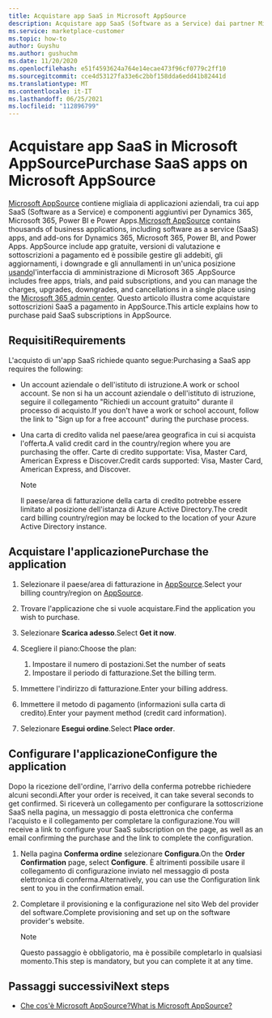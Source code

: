 ```yaml
---
title: Acquistare app SaaS in Microsoft AppSource
description: Acquistare app SaaS (Software as a Service) dai partner Microsoft in Microsoft AppSource.
ms.service: marketplace-customer
ms.topic: how-to
author: Guyshu
ms.author: gushuchm
ms.date: 11/20/2020
ms.openlocfilehash: e51f4593624a764e14ecae473f96cf0779c2ff10
ms.sourcegitcommit: cce4d53127fa33e6c2bbf158dda6edd41b82441d
ms.translationtype: MT
ms.contentlocale: it-IT
ms.lasthandoff: 06/25/2021
ms.locfileid: "112896799"
---
```

# <a name="purchase-saas-apps-on-microsoft-appsource"></a><span data-ttu-id="20271-103">Acquistare app SaaS in Microsoft AppSource</span><span class="sxs-lookup"><span data-stu-id="20271-103">Purchase SaaS apps on Microsoft AppSource</span></span>

<span data-ttu-id="20271-104">[Microsoft AppSource](https://appsource.microsoft.com/) contiene migliaia di applicazioni aziendali, tra cui app SaaS (Software as a Service) e componenti aggiuntivi per Dynamics 365, Microsoft 365, Power BI e Power Apps.</span><span class="sxs-lookup"><span data-stu-id="20271-104">[Microsoft AppSource](https://appsource.microsoft.com/) contains thousands of business applications, including software as a service (SaaS) apps, and add-ons for Dynamics 365, Microsoft 365, Power BI, and Power Apps.</span></span> <span data-ttu-id="20271-105">AppSource include app gratuite, versioni di valutazione e sottoscrizioni a pagamento ed è possibile gestire gli addebiti, gli aggiornamenti, i downgrade e gli annullamenti in un'unica posizione [usando](/microsoft-365/admin/admin-overview/about-the-admin-center)l'interfaccia di amministrazione di Microsoft 365 .</span><span class="sxs-lookup"><span data-stu-id="20271-105">AppSource includes free apps, trials, and paid subscriptions, and you can manage the charges, upgrades, downgrades, and cancellations in a single place using the [Microsoft 365 admin center](/microsoft-365/admin/admin-overview/about-the-admin-center).</span></span> <span data-ttu-id="20271-106">Questo articolo illustra come acquistare sottoscrizioni SaaS a pagamento in AppSource.</span><span class="sxs-lookup"><span data-stu-id="20271-106">This article explains how to purchase paid SaaS subscriptions in AppSource.</span></span>

## <a name="requirements"></a><span data-ttu-id="20271-107">Requisiti</span><span class="sxs-lookup"><span data-stu-id="20271-107">Requirements</span></span>

<span data-ttu-id="20271-108">L'acquisto di un'app SaaS richiede quanto segue:</span><span class="sxs-lookup"><span data-stu-id="20271-108">Purchasing a SaaS app requires the following:</span></span>

- <span data-ttu-id="20271-109">Un account aziendale o dell'istituto di istruzione.</span><span class="sxs-lookup"><span data-stu-id="20271-109">A work or school account.</span></span> <span data-ttu-id="20271-110">Se non si ha un account aziendale o dell'istituto di istruzione, seguire il collegamento "Richiedi un account gratuito" durante il processo di acquisto.</span><span class="sxs-lookup"><span data-stu-id="20271-110">If you don't have a work or school account, follow the link to "Sign up for a free account" during the purchase process.</span></span>

- <span data-ttu-id="20271-111">Una carta di credito valida nel paese/area geografica in cui si acquista l'offerta.</span><span class="sxs-lookup"><span data-stu-id="20271-111">A valid credit card in the country/region where you are purchasing the offer.</span></span> <span data-ttu-id="20271-112">Carte di credito supportate: Visa, Master Card, American Express e Discover.</span><span class="sxs-lookup"><span data-stu-id="20271-112">Credit cards supported: Visa, Master Card, American Express, and Discover.</span></span>

    > [!Note]
    > <span data-ttu-id="20271-113">Il paese/area di fatturazione della carta di credito potrebbe essere limitato al posizione dell'istanza di Azure Active Directory.</span><span class="sxs-lookup"><span data-stu-id="20271-113">The credit card billing country/region may be locked to the location of your Azure Active Directory instance.</span></span>

## <a name="purchase-the-application"></a><span data-ttu-id="20271-114">Acquistare l'applicazione</span><span class="sxs-lookup"><span data-stu-id="20271-114">Purchase the application</span></span>

1. <span data-ttu-id="20271-115">Selezionare il paese/area di fatturazione in [AppSource](https://appsource.microsoft.com/).</span><span class="sxs-lookup"><span data-stu-id="20271-115">Select your billing country/region on [AppSource](https://appsource.microsoft.com/).</span></span>
1. <span data-ttu-id="20271-116">Trovare l'applicazione che si vuole acquistare.</span><span class="sxs-lookup"><span data-stu-id="20271-116">Find the application you wish to purchase.</span></span>
1. <span data-ttu-id="20271-117">Selezionare **Scarica adesso**.</span><span class="sxs-lookup"><span data-stu-id="20271-117">Select **Get it now**.</span></span>
1. <span data-ttu-id="20271-118">Scegliere il piano:</span><span class="sxs-lookup"><span data-stu-id="20271-118">Choose the plan:</span></span>

    1. <span data-ttu-id="20271-119">Impostare il numero di postazioni.</span><span class="sxs-lookup"><span data-stu-id="20271-119">Set the number of seats</span></span>
    1. <span data-ttu-id="20271-120">Impostare il periodo di fatturazione.</span><span class="sxs-lookup"><span data-stu-id="20271-120">Set the billing term.</span></span>

1. <span data-ttu-id="20271-121">Immettere l'indirizzo di fatturazione.</span><span class="sxs-lookup"><span data-stu-id="20271-121">Enter your billing address.</span></span>
1. <span data-ttu-id="20271-122">Immettere il metodo di pagamento (informazioni sulla carta di credito).</span><span class="sxs-lookup"><span data-stu-id="20271-122">Enter your payment method (credit card information).</span></span>
1. <span data-ttu-id="20271-123">Selezionare **Esegui ordine**.</span><span class="sxs-lookup"><span data-stu-id="20271-123">Select **Place order**.</span></span>

## <a name="configure-the-application"></a><span data-ttu-id="20271-124">Configurare l'applicazione</span><span class="sxs-lookup"><span data-stu-id="20271-124">Configure the application</span></span>

<span data-ttu-id="20271-125">Dopo la ricezione dell'ordine, l'arrivo della conferma potrebbe richiedere alcuni secondi.</span><span class="sxs-lookup"><span data-stu-id="20271-125">After your order is received, it can take several seconds to get confirmed.</span></span> <span data-ttu-id="20271-126">Si riceverà un collegamento per configurare la sottoscrizione SaaS nella pagina, un messaggio di posta elettronica che conferma l'acquisto e il collegamento per completare la configurazione.</span><span class="sxs-lookup"><span data-stu-id="20271-126">You will receive a link to configure your SaaS subscription on the page, as well as an email confirming the purchase and the link to complete the configuration.</span></span>

1. <span data-ttu-id="20271-127">Nella pagina **Conferma ordine** selezionare **Configura**.</span><span class="sxs-lookup"><span data-stu-id="20271-127">On the **Order Confirmation** page, select **Configure**.</span></span> <span data-ttu-id="20271-128">È altrimenti possibile usare il collegamento di configurazione inviato nel messaggio di posta elettronica di conferma.</span><span class="sxs-lookup"><span data-stu-id="20271-128">Alternatively, you can use the Configuration link sent to you in the confirmation email.</span></span>
1. <span data-ttu-id="20271-129">Completare il provisioning e la configurazione nel sito Web del provider del software.</span><span class="sxs-lookup"><span data-stu-id="20271-129">Complete provisioning and set up on the software provider's website.</span></span>

    > [!Note]
    > <span data-ttu-id="20271-130">Questo passaggio è obbligatorio, ma è possibile completarlo in qualsiasi momento.</span><span class="sxs-lookup"><span data-stu-id="20271-130">This step is mandatory, but you can complete it at any time.</span></span>

## <a name="next-steps"></a><span data-ttu-id="20271-131">Passaggi successivi</span><span class="sxs-lookup"><span data-stu-id="20271-131">Next steps</span></span>

- [<span data-ttu-id="20271-132">Che cos'è Microsoft AppSource?</span><span class="sxs-lookup"><span data-stu-id="20271-132">What is Microsoft AppSource?</span></span>](appsource-overview.md)
